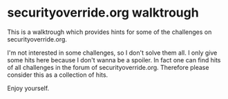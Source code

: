 # securityoverride.org walktrough #

This is a walktrough which provides hints for some of the challenges on securityoverride.org.  
  
I'm not interested in some challenges, so I don't solve them all.
I only give some hits here because I don't wanna be a spoiler. 
In fact one can find hits of all challenges in the forum of securityoverride.org.
Therefore please consider this as a collection of hits.  
  
Enjoy yourself.
